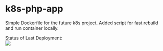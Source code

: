 # k8s-php-app
Simple Dockerfile for the future k8s project.
Added script for fast rebuild and run container locally.

Status of Last Deployment:<br>
<img src="https://github.com/gitwood8/k8s-php-app/workflows/Wood-CI-CD/badge.svg?branch=main"><br>
